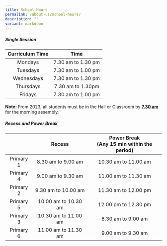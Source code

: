 ```yaml
---
title: School Hours
permalink: /about-us/school-hours/
description: ""
variant: markdown
---
```

##### **Single Session**

| Curriculum Time | Time                |
|:-----------------:|:--------------------:|
| Mondays         | 7.30 am to 1.30 pm  |
|   Tuesdays  | 7.30 am to 1.00 pm  |
|  Wednesdays |  7.30 am to 1.30 pm |
|   Thursdays |  7.30 am to 1.30pm  |
| Fridays         | 7.30 am to 1.00 pm  |

**Note:** From 2023, all students must be in the Hall or Classroom by **<u>7.30 am</u>** for the morning assembly.

##### **Recess and Power Break**

| | Recess | Power Break <br>(Any 15 min within the period) |
|:-----------:|:-----------------:|:---------------:|
| Primary 1 | 8.30 am to 9.00 am   | 10.30 am to 11.00 am |
| Primary 4 | 9.00 am to 9.30 am   | 11.00 am to 11.30 am |
| Primary 2 | 9.30 am to 10.00 am  | 11.30 am to 12.00 pm |
| Primary 5 | 10.00 am to 10.30 am | 12.00 pm to 12.30 pm |
| Primary 3 | 10.30 am to 11.00 am | 8.30 am to 9.00 am |
| Primary 6 | 11.00 am to 11.30 am | 9.00 am to 9.30 am |